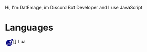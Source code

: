 Hi, I'm DatEmage, im Discord Bot Developer and I use JavaScript
# Languages
[<img align="left" alt="Lua" width="26px" src="https://raw.githubusercontent.com/DatEmage/DatEmage/main/th-removebg-preview.png" />] Lua
